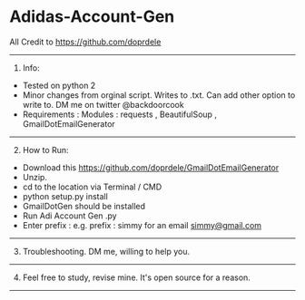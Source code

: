 # Adidas-Account-Gen

All Credit to https://github.com/doprdele 

--------------------------------------------------------------------
1. Info:
- Tested on python 2
- Minor changes from orginal script. Writes to .txt. Can add other option to write to. DM me on twitter @backdoorcook
- Requirements : Modules : requests , BeautifulSoup , GmailDotEmailGenerator
--------------------------------------------------------------------
2. How to Run:
- Download this https://github.com/doprdele/GmailDotEmailGenerator 
- Unzip. 
- cd to the location via Terminal / CMD
- python setup.py install
- GmailDotGen should be installed
- Run Adi Account Gen .py 
- Enter prefix : e.g. prefix : simmy for an email simmy@gmail.com
--------------------------------------------------------------------
3. Troubleshooting. DM me, willing to help you.
--------------------------------------------------------------------
4. Feel free to study, revise mine. It's open source for a reason.
--------------------------------------------------------------------





